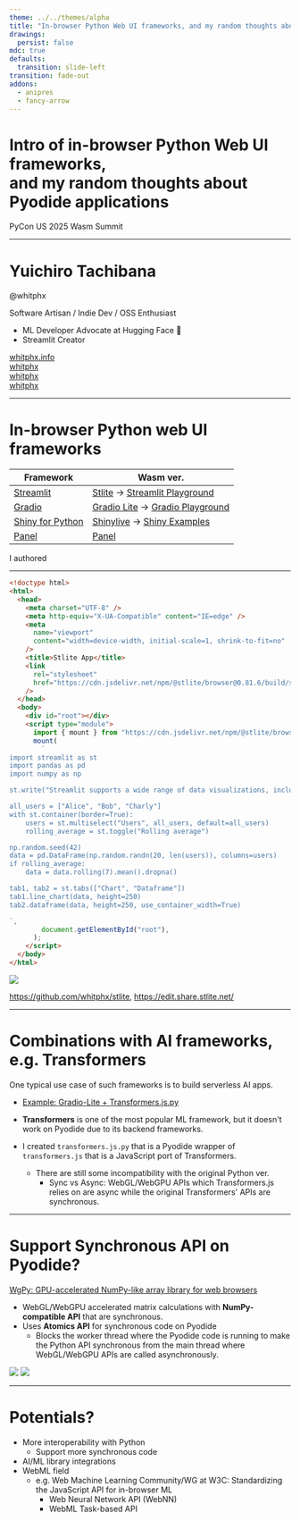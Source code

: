 ```yaml
---
theme: ../../themes/alpha
title: "In-browser Python Web UI frameworks, and my random thoughts about Pyodide applications"
drawings:
  persist: false
mdc: true
defaults:
  transition: slide-left
transition: fade-out
addons:
  - anipres
  - fancy-arrow
---
```


<h1 text="5xl/20">
Intro of in-browser Python Web UI frameworks,<br />and my random thoughts about<br />Pyodide applications
</h1>

PyCon US 2025 Wasm Summit

---

<h1 text-4xl>Yuichiro Tachibana</h1>

@whitphx

<div mt-8 v-click>
Software Artisan / Indie Dev / OSS Enthusiast
</div>

<div mt-4>

<v-clicks>

- ML Developer Advocate at <span v-mark.underline.yellow="2">Hugging Face</span> 🤗
- <span v-mark.underline.red="3">Streamlit</span> Creator

</v-clicks>

</div>

<div my-10 w-min flex="~ gap-1" items-center justify-center v-click>
  <div i-ri-user-3-line op50 ma text-2xl />
  <div><a href="https://whitphx.info/" target="_blank" class="border-none! font-300">whitphx.info</a></div>
  <div i-ri-github-line op50 ma text-2xl ml4/>
  <div><a href="https://github.com/whitphx" target="_blank" class="border-none! font-300">whitphx</a></div>
  <div i-ri-linkedin-line op50 ma text-2xl ml4/>
  <div><a href="https://www.linkedin.com/in/whitphx/" target="_blank" class="border-none! font-300">whitphx</a></div>
  <div i-ri-twitter-x-line op50 ma text-2xl ml4/>
  <div><a href="https://twitter.com/whitphx" target="_blank" class="border-none! font-300">whitphx</a></div>
</div>

---

# In-browser Python web UI frameworks

| Framework | Wasm ver. |
| --------- | --------- |
| [Streamlit](https://streamlit.io/) | <span data-id="stlite" pr-2>[Stlite](https://github.com/whitphx/stlite)</span> → [Streamlit Playground](https://streamlit.io/playground) |
| [Gradio](https://www.gradio.app/) | <span data-id="gradio-lite" pr-2>[Gradio Lite](https://www.gradio.app/guides/gradio-lite)</span> → [Gradio Playground](https://www.gradio.app/playground) |
| [Shiny for Python](https://shiny.posit.co/py/) | [Shinylive](https://github.com/posit-dev/shinylive) → [Shiny Examples](https://shinylive.io/py/examples/) |
| [Panel](https://panel.holoviz.org/) | [Panel](https://panel.holoviz.org/how_to/wasm/index.html) |

<v-click>

  <FancyArrow arc="-0.5" q1="[data-id=authored]" pos1="top" q2="[data-id=stlite]" pos2="right" color="orange" />
  <FancyArrow arc="-0.5" q1="[data-id=authored]" pos1="top" q2="[data-id=gradio-lite]" pos2="right" color="orange" />

  <span data-id="authored" absolute right-10 bottom-30 v-mark.orange="1">I authored</span>

</v-click>

---

<div flex="~ row">

<div w="1/2" h-110>

```html {*|19-41}{lines:true,maxHeight:'100%'}
<!doctype html>
<html>
  <head>
    <meta charset="UTF-8" />
    <meta http-equiv="X-UA-Compatible" content="IE=edge" />
    <meta
      name="viewport"
      content="width=device-width, initial-scale=1, shrink-to-fit=no"
    />
    <title>Stlite App</title>
    <link
      rel="stylesheet"
      href="https://cdn.jsdelivr.net/npm/@stlite/browser@0.81.6/build/style.css"
    />
  </head>
  <body>
    <div id="root"></div>
    <script type="module">
      import { mount } from "https://cdn.jsdelivr.net/npm/@stlite/browser@0.81.6/build/stlite.js";
      mount(
        `
import streamlit as st
import pandas as pd
import numpy as np

st.write("Streamlit supports a wide range of data visualizations, including [Plotly, Altair, and Bokeh charts](https://docs.streamlit.io/develop/api-reference/charts). 📊 And with over 20 input widgets, you can easily make your data interactive!")

all_users = ["Alice", "Bob", "Charly"]
with st.container(border=True):
    users = st.multiselect("Users", all_users, default=all_users)
    rolling_average = st.toggle("Rolling average")

np.random.seed(42)
data = pd.DataFrame(np.random.randn(20, len(users)), columns=users)
if rolling_average:
    data = data.rolling(7).mean().dropna()

tab1, tab2 = st.tabs(["Chart", "Dataframe"])
tab1.line_chart(data, height=250)
tab2.dataframe(data, height=250, use_container_width=True)

`,
        document.getElementById("root"),
      );
    </script>
  </body>
</html>
```

</div>

<div w="1/2">
<img src="/assets/stlite-sample.png">
</div>

</div>

<div>

https://github.com/whitphx/stlite, https://edit.share.stlite.net/

</div>

---

# Combinations with AI frameworks, e.g. Transformers

One typical use case of such frameworks is to build serverless AI apps.

- [Example: Gradio-Lite + Transformers.js.py](https://slides.com/whitphx/feday2024-gradio-lite-transformers-js-py#/55)

- **Transformers** is one of the most popular ML framework, but it doesn't work on Pyodide due to its backend frameworks.
- I created `transformers.js.py` that is a Pyodide wrapper of `transformers.js` that is a JavaScript port of Transformers.
  - There are still some incompatibility with the original Python ver.
    - Sync vs Async: WebGL/WebGPU APIs which Transformers.js relies on are async while the original Transformers' APIs are synchronous.

---

# Support Synchronous API on Pyodide?

[WgPy: GPU-accelerated NumPy-like array library for web browsers](https://arxiv.org/abs/2503.00279)

- WebGL/WebGPU accelerated matrix calculations with **NumPy-compatible API** that are synchronous.
- Uses **Atomics API** for synchronous code on Pyodide
  - Blocks the worker thread where the Pyodide code is running to make the Python API synchronous from the main thread where WebGL/WebGPU APIs are called asynchronously.

<div h-70 flex gap-4>
<img src="/assets/wgpy-fig1.png"/>
<img src="/assets/wgpy-fig3.png"/>
</div>

---

# Potentials?

<div text-2xl>

<v-clicks>

* More interoperability with Python
  * Support more synchronous code
* AI/ML library integrations
* WebML field
  * e.g. Web Machine Learning Community/WG at W3C: Standardizing the JavaScript API for in-browser ML
    * Web Neural Network API (WebNN)
    * WebML Task-based API

</v-clicks>

</div>
